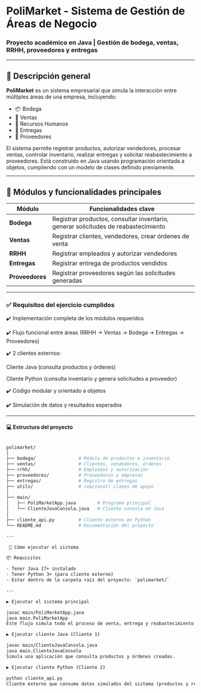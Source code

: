 # PoliMarket - Sistema de Gestión de Áreas de Negocio

### Proyecto académico en Java | Gestión de bodega, ventas, RRHH, proveedores y entregas

---

## 📌 Descripción general

**PoliMarket** es un sistema empresarial que simula la interacción entre múltiples áreas de una empresa, incluyendo:

- 📦 Bodega
- 🛒 Ventas
- 👥 Recursos Humanos
- 🚚 Entregas
- 🧾 Proveedores

El sistema permite registrar productos, autorizar vendedores, procesar ventas, controlar inventario, realizar entregas y solicitar reabastecimiento a proveedores. Está construido en Java usando programación orientada a objetos, cumpliendo con un modelo de clases definido previamente.

---

## 🧩 Módulos y funcionalidades principales

| Módulo         | Funcionalidades clave |
|----------------|------------------------|
| **Bodega**     | Registrar productos, consultar inventario, generar solicitudes de reabastecimiento |
| **Ventas**     | Registrar clientes, vendedores, crear órdenes de venta |
| **RRHH**       | Registrar empleados y autorizar vendedores |
| **Entregas**   | Registrar entrega de productos vendidos |
| **Proveedores**| Registrar proveedores según las solicitudes generadas |


---
### ✅ Requisitos del ejercicio cumplidos

✔️ Implementación completa de los módulos requeridos

✔️ Flujo funcional entre áreas (RRHH → Ventas → Bodega → Entregas → Proveedores)

✔️ 2 clientes externos:

Cliente Java (consulta productos y órdenes)

Cliente Python (consulta inventario y genera solicitudes a proveedor)

✔️ Código modular y orientado a objetos

✔️ Simulación de datos y resultados esperados

---
#### 💻 Estructura del proyecto

```bash

polimarket/
│
├── bodega/                # Módulo de productos e inventario
├── ventas/                # Clientes, vendedores, órdenes
├── rrhh/                  # Empleados y autorización
├── proveedores/           # Proveedores y empresas
├── entregas/              # Registro de entregas
├── utils/                 # (opcional) clases de apoyo
│
├── main/
│   ├── PoliMarketApp.java        # Programa principal
│   └── ClienteJavaConsola.java   # Cliente consola en Java
│
├── cliente_api.py         # Cliente externo en Python
└── README.md              # Documentación del proyecto

---

 🚀 Cómo ejecutar el sistema

📦 Requisitos

- Tener Java 17+ instalado
- Tener Python 3+ (para cliente externo)
- Estar dentro de la carpeta raíz del proyecto: `polimarket/`

---

▶ Ejecutar el sistema principal

javac main/PoliMarketApp.java
java main.PoliMarketApp
Este flujo simula todo el proceso de venta, entrega y reabastecimiento.

▶ Ejecutar cliente Java (Cliente 1)

javac main/ClienteJavaConsola.java
java main.ClienteJavaConsola
Simula una aplicación que consulta productos y órdenes creadas.

▶ Ejecutar cliente Python (Cliente 2)

python cliente_api.py
Cliente externo que consume datos simulados del sistema (productos y reabastecimiento).

